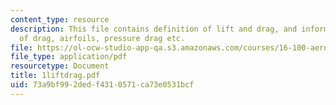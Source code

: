 ```yaml
---
content_type: resource
description: This file contains definition of lift and drag, and information on source
  of drag, airfoils, pressure drag etc.
file: https://ol-ocw-studio-app-qa.s3.amazonaws.com/courses/16-100-aerodynamics-fall-2005/73a9bf992dedf4310571ca73e0531bcf_1liftdrag.pdf
file_type: application/pdf
resourcetype: Document
title: 1liftdrag.pdf
uid: 73a9bf99-2ded-f431-0571-ca73e0531bcf
---
```

